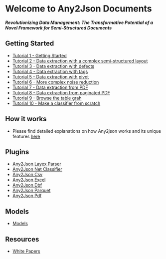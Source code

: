 # Welcome to Any2Json Documents

***Revolutionizing Data Management: The Transformative Potential of a Novel Framework for Semi-Structured Documents***

## Getting Started

* [Tutorial 1 - Getting Started](tutorial_1.md)
* [Tutorial 2 - Data extraction with a complex semi-structured layout](tutorial_2.md)
* [Tutorial 3 - Data extraction with defects](tutorial_3.md)
* [Tutorial 4 - Data extraction with tags](tutorial_4.md)
* [Tutorial 5 - Data extraction with pivot](tutorial_5.md)
* [Tutorial 6 - More complex noise reduction](tutorial_6.md)
* [Tutorial 7 - Data extraction from PDF](tutorial_7.md)
* [Tutorial 8 - Data extraction from paginated PDF](tutorial_8.md)
* [Tutorial 9 - Browse the table grah](tutorial_9.md)
* [Tutorial 10 - Make a classifier from scratch](tutorial_10.md)

## How it works

* Please find detailed explanations on how Any2json works and its unique features [here](how_it_works.md)

## Plugins

* [Any2Json Layex Parser](https://github.com/RomualdRousseau/Any2Json-Layex-Parser/)
* [Any2Json Net Classifier](https://github.com/RomualdRousseau/Any2Json-Net-Classifier/)
* [Any2Json Csv](https://github.com/RomualdRousseau/Any2Json-Csv/)
* [Any2Json Excel](https://github.com/RomualdRousseau/Any2Json-Excel/)
* [Any2Json Dbf](https://github.com/RomualdRousseau/Any2Json-Dbf/)
* [Any2Json Parquet](https://github.com/RomualdRousseau/Any2Json-Parquet/)
* [Any2Json Pdf](https://github.com/RomualdRousseau/Any2Json-Pdf/)

## Models

* [Models](https://github.com/RomualdRousseau/Any2Json-Models/)

## Resources

* [White Papers](white_papers.md)